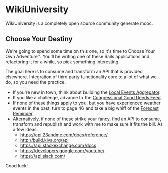 # WikiUniversity
WikiUniversity is a completely open source community generate mooc.

## Choose Your Destiny

We're going to spend some time on this one, so it's time to Choose Your Own Adventure™. You'll be writing one of these Rails applications and refactoring it for a while, so pick something interesting.

The goal here is to consume and transform an API that is provided elsewhere. Integration of third party functionality core to a lot of what we do, so you need the practice.

* If you're new in town, think about building the [Local Events Aggregator](../happenings/).
* If you like a challenge, advance to the [Congressional Good Deeds Feed](../opposite_of_progress/).
* If none of these things apply to you, but you have experienced weather events in the past, turn to page 46 and take a big whiff of the [Forecast Reminder](../event_system/).
* Alternatively, if none of these strike your fancy, find an API to consume, transform and republish and work with me to make sure it fits the bill. As a few ideas:
  * https://api.23andme.com/docs/reference/
  * http://build.kiva.org/api
  * https://api.stackexchange.com/docs
  * https://developers.google.com/youtube/
  * https://api.slack.com/

Good luck!

